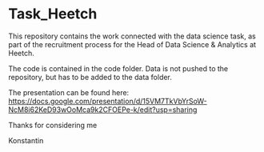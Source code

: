 # Task_Heetch
This repository contains the work connected with the data science task, as part 
of the recruitment process for the Head of Data Science & Analytics at Heetch.

The code is contained in the code folder. Data is not pushed to the repository,
but has to be added to the data folder.

The presentation can be found here: https://docs.google.com/presentation/d/15VM7TkVbYrSoW-NcM8i62KeD93wOoMca9k2CFOEPe-k/edit?usp=sharing

Thanks for considering me

Konstantin

